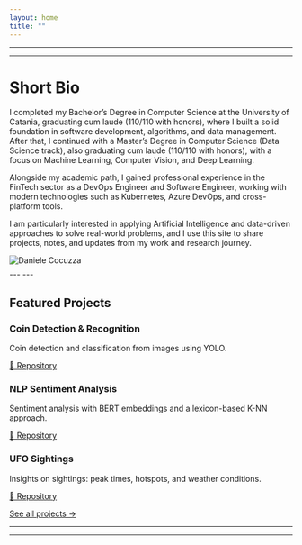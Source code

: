 ```yaml
---
layout: home
title: ""
---
```


---
---
<h1 class="section-title">Short Bio</h1>

<div class="bio">
  <div class="bio__text">
I completed my Bachelor’s Degree in Computer Science at the University of Catania, graduating cum laude (110/110 with honors), where I built a solid foundation in software development, algorithms, and data management. After that, I continued with a Master’s Degree in Computer Science (Data Science track), also graduating cum laude (110/110 with honors), with a focus on Machine Learning, Computer Vision, and Deep Learning. 

Alongside my academic path, I gained professional experience in the FinTech sector as a DevOps Engineer and Software Engineer, working with modern technologies such as Kubernetes, Azure DevOps, and cross-platform tools.

I am particularly interested in applying Artificial Intelligence and data-driven approaches to solve real-world problems, and I use this site to share projects, notes, and updates from my work and research journey.

  </div>

<div class="bio__photo">
  <img src="{{ '/assets/img/profile.jpg' | relative_url }}" alt="Daniele Cocuzza">
</div>

</div>
<div style="margin-top: 0.5rem;"></div>
---
---

<div style="margin-top: 1rem;"></div>






<h2 class="section-title">Featured Projects</h2>

<div class="proj-cards">
  <article class="proj-card">
    <h3><b>Coin Detection & Recognition</b></h3>
    <p>Coin detection and classification from images using YOLO.</p>
    <a href="https://github.com/danielecocuzza/coin_recognition">🔗 Repository</a>
  </article>

  <article class="proj-card">
    <h3><b>NLP Sentiment Analysis</b></h3>
    <p>Sentiment analysis with BERT embeddings and a lexicon-based K-NN approach.</p>
    <a href="https://github.com/danielecocuzza/nlp-sentiment-analysis">🔗 Repository</a>
  </article>

  <article class="proj-card">
    <h3><b>UFO Sightings</b></h3>
    <p>Insights on sightings: peak times, hotspots, and weather conditions.</p>
    <a href="https://github.com/danielecocuzza/ufo_sightings">🔗 Repository</a>
  </article>
</div>

<p><a href="/projects/" class="see-all-projects">See all projects →</a></p>

---
---
<div style="margin-top: 1rem;"></div>

